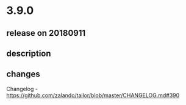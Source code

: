 # 3.9.0

## release on 20180911

## description

## changes

Changelog - <a href="https://github.com/zalando/tailor/blob/master/CHANGELOG.md#390">https://github.com/zalando/tailor/blob/master/CHANGELOG.md#390</a>

